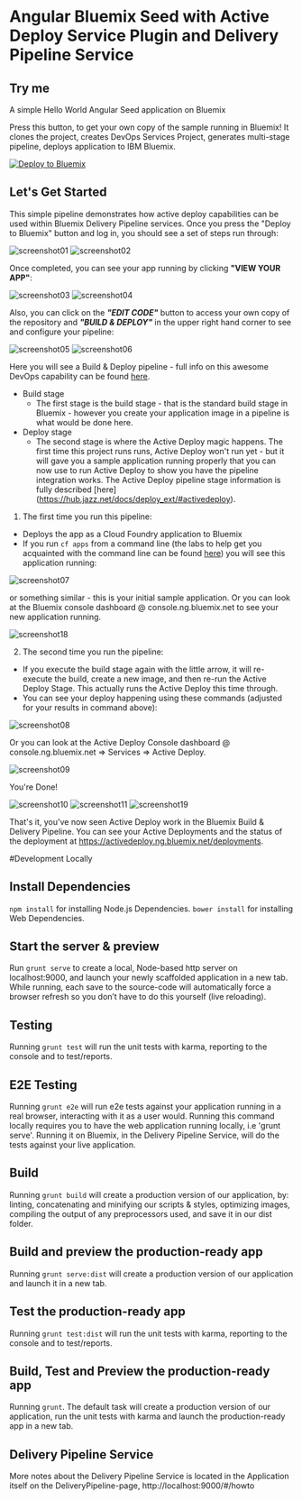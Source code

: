 # Angular Bluemix Seed with Active Deploy Service Plugin and Delivery Pipeline Service

## Try me
A simple Hello World Angular Seed application on Bluemix

Press this button, to get your own copy of the sample running in Bluemix! It clones the project, creates DevOps Services Project, generates multi-stage pipeline, deploys application to IBM Bluemix.

[![Deploy to Bluemix](https://bluemix.net/deploy/button.png)](https://bluemix.net/deploy?repository=https://github.com/langz/AngularBluemixSeed.git)

## Let's Get Started
This simple pipeline demonstrates how active deploy capabilities can be used within Bluemix Delivery Pipeline services. Once you press the "Deploy to Bluemix" button and log in, you should see a set of steps run through:

![screenshot01](https://github.com/IBM-Bluemix/active-deploy/blob/master/sample-apps/pipeline/images/01_login.PNG)
![screenshot02](https://github.com/IBM-Bluemix/active-deploy/blob/master/sample-apps/pipeline/images/02_deploy.PNG)

Once completed, you can see your app running by clicking **"VIEW YOUR APP"**:

![screenshot03](https://github.com/IBM-Bluemix/active-deploy/blob/master/sample-apps/pipeline/images/03_deployed2BM.PNG)
![screenshot04](https://github.com/IBM-Bluemix/active-deploy/blob/master/sample-apps/pipeline/images/04_viewYourApp.PNG)

Also, you can click on the ***"EDIT CODE"*** button to access your own copy of the repository and ***"BUILD & DEPLOY"*** in the upper right hand corner to see and configure your pipeline:

![screenshot05](https://github.com/IBM-Bluemix/active-deploy/blob/master/sample-apps/pipeline/images/05_editCode.PNG)
![screenshot06](https://github.com/IBM-Bluemix/active-deploy/blob/master/sample-apps/pipeline/images/06_buildAndDeploy.PNG)

Here you will see a Build & Deploy pipeline - full info on this awesome DevOps capability can be found [here](https://hub.jazz.net/docs/deploy/).

  - Build stage
    - The first stage is the build stage - that is the standard build stage in Bluemix - however you create your application image in a pipeline is what would be done here.
  - Deploy stage
    - The second stage is where the Active Deploy magic happens. The first time this project runs runs, Active Deploy won't run yet - but it will gave you a sample application running properly that you can now use to run Active Deploy to show you have the pipeline integration works. The Active Deploy pipeline stage information is fully described [here] (https://hub.jazz.net/docs/deploy_ext/#activedeploy).

1. The first time you run this pipeline:
  - Deploys the app as a Cloud Foundry application to Bluemix
  - If you run ```cf apps``` from a command line (the labs to help get you acquainted with the command line can be found [here](https://github.com/IBM-Bluemix/active-deploy/blob/master/labs/README.md)) you will see this application running:  

  ![screenshot07](https://github.com/IBM-Bluemix/active-deploy/blob/master/sample-apps/pipeline/images/07_firstRun.PNG)

  or something similar - this is your initial sample application. Or you can look at the Bluemix console dashboard @ console.ng.bluemix.net to see your new application running.

  ![screenshot18](https://github.com/IBM-Bluemix/active-deploy/blob/master/sample-apps/pipeline/images/18_dashboard1.PNG)

2. The second time you run the pipeline:
  - If you execute the build stage again with the little arrow, it will re-execute the build, create a new image, and then re-run the Active Deploy Stage. This actually runs the Active Deploy this time through.
  - You can see your deploy happening using these commands (adjusted for your results in command above):

  ![screenshot08](https://github.com/IBM-Bluemix/active-deploy/blob/master/sample-apps/pipeline/images/08_secondRun.PNG)

  Or you can look at the Active Deploy Console dashboard @ console.ng.bluemix.net => Services => Active Deploy.

  ![screenshot09](https://github.com/IBM-Bluemix/active-deploy/blob/master/sample-apps/pipeline/images/09_uiRunning.PNG)

You're Done!

![screenshot10](https://github.com/IBM-Bluemix/active-deploy/blob/master/sample-apps/pipeline/images/10_completed.PNG)
![screenshot11](https://github.com/IBM-Bluemix/active-deploy/blob/master/sample-apps/pipeline/images/11_uiCompleted.PNG)
![screenshot19](https://github.com/IBM-Bluemix/active-deploy/blob/master/sample-apps/pipeline/images/19_dashboard2.PNG)

That's it, you've now seen Active Deploy work in the Bluemix Build & Delivery Pipeline. You can see your Active Deployments and the status of the deployment at https://activedeploy.ng.bluemix.net/deployments.

#Development Locally
## Install Dependencies
`npm install` for installing Node.js Dependencies.
`bower install` for installing Web Dependencies.

## Start the server & preview
Run `grunt serve` to create a local, Node-based http server on localhost:9000, and launch your newly scaffolded application in a new tab.
While running, each save to the source-code will automatically force a browser refresh so you don’t have to do this yourself (live reloading).

## Testing
Running `grunt test` will run the unit tests with karma, reporting to the console and to test/reports.

## E2E Testing
Running `grunt e2e` will run e2e tests against your application running in a real browser, interacting with it as a user would.
Running this command locally requires you to have the web application running locally, i.e 'grunt serve'.
Running it on Bluemix, in the Delivery Pipeline Service, will do the tests against your live application.

## Build
Running `grunt build` will create a production version of our application, by: linting, concatenating and minifying our scripts & styles, optimizing images, compiling the output of any preprocessors used, and save it in our dist folder.

## Build and preview the production-ready app
Running `grunt serve:dist` will create a production version of our application and launch it in a new tab.

## Test the production-ready app
Running `grunt test:dist` will run the unit tests with karma, reporting to the console and to test/reports.

## Build, Test and Preview the production-ready app
Running `grunt`. The default task will create a production version of our application, run the unit tests with karma and launch the production-ready app in a new tab.

## Delivery Pipeline Service
More notes about the Delivery Pipeline Service is located in the Application itself on the DeliveryPipeline-page, http://localhost:9000/#/howto
